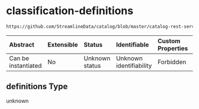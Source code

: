 # classification-definitions

```txt
https://github.com/StreamlineData/catalog/blob/master/catalog-rest-service/src/main/resources/json/schema/type/classification.json#/definitions
```



| Abstract            | Extensible | Status         | Identifiable            | Custom Properties | Additional Properties | Access Restrictions | Defined In                                                                        |
| :------------------ | :--------- | :------------- | :---------------------- | :---------------- | :-------------------- | :------------------ | :-------------------------------------------------------------------------------- |
| Can be instantiated | No         | Unknown status | Unknown identifiability | Forbidden         | Allowed               | none                | [classification.json*](../https://github.com/StreamlineData/catalog/blob/master/catalog-rest-service/src/main/resources/json/schema/type/classification.json "open original schema") |

## definitions Type

unknown
